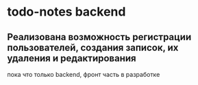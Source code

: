 # todo-notes backend

## Реализована возможность регистрации пользователей, создания записок, их удаления и редактирования

пока что только backend, фронт часть в разработке
